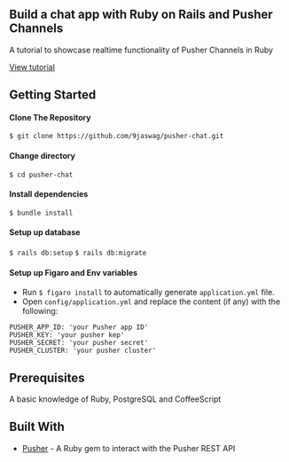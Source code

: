 Build a chat app with Ruby on Rails and Pusher Channels
------

A tutorial to showcase realtime functionality of Pusher Channels in Ruby

[View tutorial](https://pusher.com/tutorials/chat-app-ruby-rails)


Getting Started
------

#### Clone The Repository
`$ git clone https://github.com/9jaswag/pusher-chat.git`


#### Change directory
`$ cd pusher-chat`

#### Install dependencies
`$ bundle install`

#### Setup up database
`$ rails db:setup`
`$ rails db:migrate`

#### Setup up Figaro and Env variables
- Run `$ figaro install` to automatically generate `application.yml` file.
- Open `config/application.yml` and replace the content (if any) with the following:
```
PUSHER_APP_ID: 'your Pusher app ID'
PUSHER_KEY: 'your pusher kep'
PUSHER_SECRET: 'your pusher secret'
PUSHER_CLUSTER: 'your pusher cluster'
```


Prerequisites
------
A basic knowledge of Ruby, PostgreSQL and CoffeeScript


Built With
------
- [Pusher](https://pusher.com) - A Ruby gem to interact with the Pusher REST API
